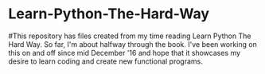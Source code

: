 ﻿# Learn-Python-The-Hard-Way

#This repository has files created from my time reading Learn Python The Hard Way. So far, I'm about halfway through the book. I've been working on this on and off since mid December '16 and hope that it showcases my desire to learn coding and create new functional programs. 
